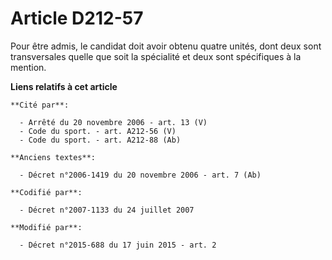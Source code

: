 # Article D212-57

Pour être admis, le candidat doit avoir obtenu quatre unités, dont deux sont transversales quelle que soit la spécialité et
deux sont spécifiques à la mention.

**Liens relatifs à cet article**

	**Cité par**:

	  - Arrêté du 20 novembre 2006 - art. 13 (V)
	  - Code du sport. - art. A212-56 (V)
	  - Code du sport. - art. A212-88 (Ab)

	**Anciens textes**:

	  - Décret n°2006-1419 du 20 novembre 2006 - art. 7 (Ab)

	**Codifié par**:

	  - Décret n°2007-1133 du 24 juillet 2007

	**Modifié par**:

	  - Décret n°2015-688 du 17 juin 2015 - art. 2

